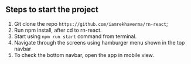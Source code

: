 ## Steps to start the project

1. Git clone the repo `https://github.com/iamrekhaverma/rn-react`;
2. Run npm install, after cd to rn-react.
3. Start using `npm run start` command from terminal.
4. Navigate through the screens using hamburger menu shown in the top navbar
5. To check the bottom navbar, open the app in mobile view.
